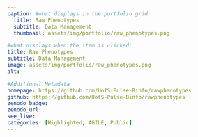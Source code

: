 ```yaml
---
caption: #what displays in the portfolio grid:
  title: Raw Phenotypes
  subtitle: Data Management
  thumbnail: assets/img/portfolio/raw_phenotypes.png

#what displays when the item is clicked:
title: Raw Phenotypes
subtitle: Data Management
image: assets/img/portfolio/raw_phenotypes.png
alt:

#Additional Metadata
homepage: https://github.com/UofS-Pulse-Binfo/rawphenotypes
github: https://github.com/UofS-Pulse-Binfo/rawphenotypes
zenodo_badge:
zenodo_url:
see_live:
categories: [Highlighted, AGILE, Public]
---
```


